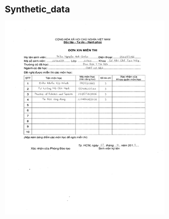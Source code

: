 # Synthetic_data

<p align="center">
<img src="https://github.com/HOWRY02/Synthetic_data/blob/main/image/font_22_don_xin_mien_thi.jpg" width="512" height="614">
</p>